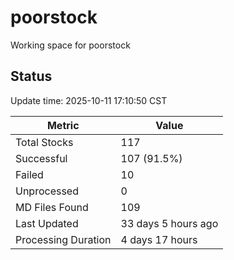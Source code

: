 # poorstock
Working space for poorstock

## Status
Update time: 2025-10-11 17:10:50 CST

| Metric | Value |
|--------|-------|
| Total Stocks | 117 |
| Successful | 107 (91.5%) |
| Failed | 10 |
| Unprocessed | 0 |
| MD Files Found | 109 |
| Last Updated | 33 days 5 hours ago |
| Processing Duration | 4 days 17 hours |

